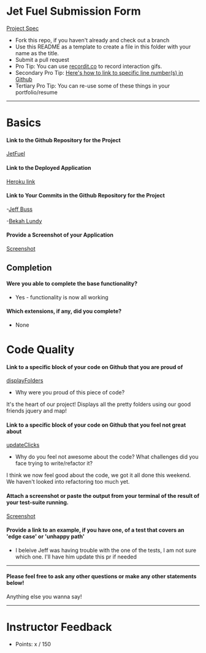 # Jet Fuel Submission Form

[Project Spec](http://frontend.turing.io/projects/jet-fuel.html)

* Fork this repo, if you haven't already and check out a branch
* Use this README as a template to create a file in this folder with your name as the title.
* Submit a pull request
* Pro Tip: You can use [recordit.co](http://recordit.co/) to record interaction gifs.
* Secondary Pro Tip: [Here's how to link to specific line number(s) in Github](http://stackoverflow.com/questions/23821235/how-to-link-to-specific-line-number-on-github)
* Tertiary Pro Tip: You can re-use some of these things in your portfolio/resume

------

# Basics

#### Link to the Github Repository for the Project
[JetFuel](https://github.com/turingschool/front-end-submissions-public/tree/master/1610/mod-4/jet-fuel)

#### Link to the Deployed Application
[Heroku link](https://jetfuel-mod4.herokuapp.com/)

#### Link to Your Commits in the Github Repository for the Project

-[Jeff Buss](https://github.com/JeffBuss/jet-fuel/commits?author=JeffBuss)

-[Bekah Lundy](https://github.com/JeffBuss/jet-fuel/commits?author=bekahlundy)

#### Provide a Screenshot of your Application

[Screenshot](https://gyazo.com/32f393c9c2ed6f67a076382a5e85dcb8)

## Completion

#### Were you able to complete the base functionality?
* Yes - functionality is now all working

#### Which extensions, if any, did you complete?

* None

# Code Quality

#### Link to a specific block of your code on Github that you are proud of
[displayFolders](https://github.com/JeffBuss/jet-fuel/blob/master/public/app/app.js#L69)

* Why were you proud of this piece of code?

It's the heart of our project! Displays all the pretty folders using our good friends jquery and map!

#### Link to a specific block of your code on Github that you feel not great about
[updateClicks](https://github.com/JeffBuss/jet-fuel/blob/master/public/app/app.js#L116)

* Why do you feel not awesome about the code? What challenges did you face trying to write/refactor it?

I think we now feel good about the code, we got it all done this weekend. We haven't looked into refactoring too much yet.

#### Attach a screenshot or paste the output from your terminal of the result of your test-suite running.

[Screenshot](https://gyazo.com/6c6784e3de3e9f063f26330c39f67869)

#### Provide a link to an example, if you have one, of a test that covers an 'edge case' or 'unhappy path'

* I beleive Jeff was having trouble with the one of the tests, I am not sure which one. I'll have him update this pr if needed

-----

#### Please feel free to ask any other questions or make any other statements below!

Anything else you wanna say!

-----

# Instructor Feedback

- Points: x / 150
